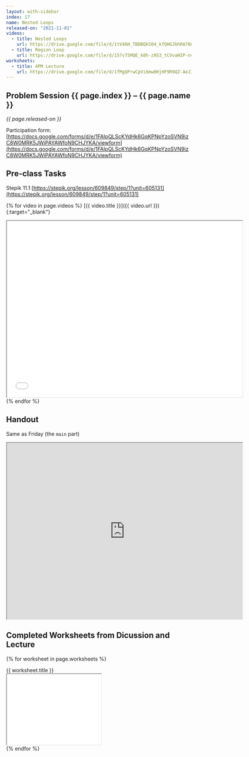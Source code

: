 ```yaml
---
layout: with-sidebar
index: 17
name: Nested Loops
released-on: "2021-11-01"
videos:
  - title: Nested Loops
    url: https://drive.google.com/file/d/1tV46H_TBDBQkS04_kfQHGJbhRA70n8Gs
  - title: Region Loop
    url: https://drive.google.com/file/d/157v75MQE_k0h-z9S3_tCVvaHIP-nvWFs
worksheets:
  - title: 4PM Lecture
    url: https://drive.google.com/file/d/1fMgQPrwCpVi6mw0HjHF9R9QZ-AeJIEg3
---
```


## Problem Session {{ page.index }} – {{ page.name }}

_{{ page.released-on }}_

Participation form: [https://docs.google.com/forms/d/e/1FAIpQLScKYdHk6GqKPNpYzoSVN9izC8W0MRK5JWiPAYAWfoN9CHJYKA/viewform](https://docs.google.com/forms/d/e/1FAIpQLScKYdHk6GqKPNpYzoSVN9izC8W0MRK5JWiPAYAWfoN9CHJYKA/viewform)

## Pre-class Tasks

Stepik 11.1 [https://stepik.org/lesson/609849/step/1?unit=605131](https://stepik.org/lesson/609849/step/1?unit=605131)

{% for video in page.videos %}
[{{ video.title }}]({{ video.url }}){:target="_blank"}

<iframe src="{{ video.url }}/preview" width="640" height="480" allow="autoplay"></iframe>
{% endfor %}

## Handout

Same as Friday (the `main` part)

<iframe src="https://drive.google.com/file/d/13c0nuXCaJgXYGfhdiPNqbf2Iq1vkRR8q/preview" width="640" height="480" allow="autoplay"></iframe>

## Completed Worksheets from Dicussion and Lecture

{% for worksheet in page.worksheets %}
<div class="worksheetBox">
{{ worksheet.title }}
<br>
<iframe src="{{ worksheet.url }}/preview" width="256" height="192" allow="autoplay"></iframe>
</div>
{% endfor %}
